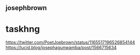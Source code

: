## josephbrown
# taskhng
https://twitter.com/PoetJoebrown/status/1165517196526854144
https://lucid.blog/josephagunwamba/post/1566715634
